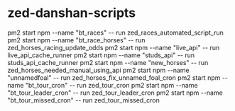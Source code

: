 # zed-danshan-scripts

pm2 start npm  --name "bt_races" -- run zed_races_automated_script_run
pm2 start npm  --name "bt_race_horses" -- run zed_horses_racing_update_odds
pm2 start npm  --name "live_api" -- run live_api_cache_runner
pm2 start npm  --name "studs_api" -- run studs_api_cache_runner
pm2 start npm  --name "new_horses" -- run zed_horses_needed_manual_using_api
pm2 start npm  --name "unnamedfoal" -- run zed_horses_fix_unnamed_foal_cron
pm2 start npm  --name "bt_tour_cron" -- run zed_tour_cron
pm2 start npm  --name "bt_tour_leader_cron" -- run zed_tour_leader_cron
pm2 start npm  --name "bt_tour_missed_cron" -- run zed_tour_missed_cron